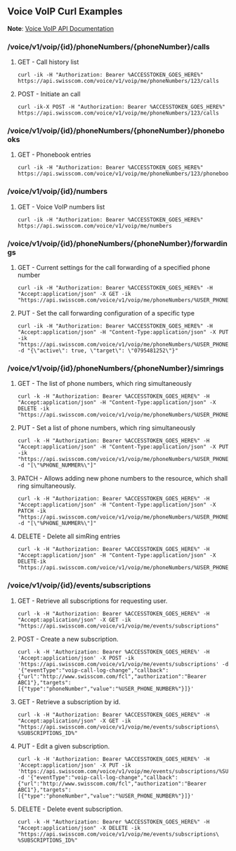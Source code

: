 ## <a id='overview'>Voice VoIP Curl Examples</a> 

<p class="note">
   <strong>Note</strong>: <a href="https://rawgit.com/wiki/swisscom-api/doc/API_docs/voice/voice_voip_v1.html" target="_blank">Voice VoIP API Documentation</a>
</p>

### <a id='overview'>/voice/v1/voip/{id}/phoneNumbers/{phoneNumber}/calls </a>

1. GET - Call history list
    ```
    curl -ik -H "Authorization: Bearer %ACCESSTOKEN_GOES_HERE%" https://api.swisscom.com/voice/v1/voip/me/phoneNumbers/123/calls
    ```

2. POST - Initiate an call
    ```
    curl -ik-X POST -H "Authorization: Bearer %ACCESSTOKEN_GOES_HERE%" https://api.swisscom.com/voice/v1/voip/me/phoneNumbers/123/calls
    ```

### <a id='overview'>/voice/v1/voip/{id}/phoneNumbers/{phoneNumber}/phonebooks </a>

1. GET - Phonebook entries
    ```
    curl -ik -H "Authorization: Bearer %ACCESSTOKEN_GOES_HERE%" https://api.swisscom.com/voice/v1/voip/me/phoneNumbers/123/phonebooks
    ```

### <a id='overview'>/voice/v1/voip/{id}/numbers </a>

1. GET - Voice VoIP numbers list
    ```
    curl -ik -H "Authorization: Bearer %ACCESSTOKEN_GOES_HERE%" https://api.swisscom.com/voice/v1/voip/me/numbers
    ```

### <a id='overview'>/voice/v1/voip/{id}/phoneNumbers/{phoneNumber}/forwardings </a>

1. GET - Current settings for the call forwarding of a specified phone number 
    ```
    curl -ik -H "Authorization: Bearer %ACCESSTOKEN_GOES_HERE%" -H "Accept:application/json" -X GET -ik "https://api.swisscom.com/voice/v1/voip/me/phoneNumbers/%USER_PHONE_NUMBER%/forwardings"
    ```

2. PUT - Set the call forwarding configuration of a specific type
    ```
    curl -ik -H "Authorization: Bearer %ACCESSTOKEN_GOES_HERE%" -H "Accept:application/json" -H "Content-Type:application/json" -X PUT -ik "https://api.swisscom.com/voice/v1/voip/me/phoneNumbers/%USER_PHONE_NUMBER%/forwardings/busy"  -d "{\"active\": true, \"target\": \"0795481252\"}"
    ```

### <a id='overview'>/voice/v1/voip/{id}/phoneNumbers/{phoneNumber}/simrings </a>

1. GET - The list of phone numbers, which ring simultaneously

    ```
    curl -k -H "Authorization: Bearer %ACCESSTOKEN_GOES_HERE%" -H "Accept:application/json" -H "Content-Type:application/json" -X DELETE -ik "https://api.swisscom.com/voice/v1/voip/me/phoneNumbers/%USER_PHONE_NUMBER%/simrings"
    ```

2. PUT  - Set a list of phone numbers, which ring simultaneously
    ```
    curl -k -H "Authorization: Bearer %ACCESSTOKEN_GOES_HERE%" -H "Accept:application/json" -H "Content-Type:application/json" -X PUT -ik "https://api.swisscom.com/voice/v1/voip/me/phoneNumbers/%USER_PHONE_NUMBER%/simrings" -d "[\"%PHONE_NUMMER%\"]"
    ```

3. PATCH - Allows adding new phone numbers to the resource, which shall ring simultaneously.
    ```
    curl -k -H "Authorization: Bearer %ACCESSTOKEN_GOES_HERE%" -H "Accept:application/json" -H "Content-Type:application/json" -X PATCH -ik "https://api.swisscom.com/voice/v1/voip/me/phoneNumbers/%USER_PHONE_NUMBER%/simrings" -d "[\"%PHONE_NUMMER%\"]"
    ```

4. DELETE - Delete all simRing entries
    ```
    curl -k -H "Authorization: Bearer %ACCESSTOKEN_GOES_HERE%" -H "Accept:application/json" -H "Content-Type:application/json" -X DELETE-ik "https://api.swisscom.com/voice/v1/voip/me/phoneNumbers/%USER_PHONE_NUMBER%/simrings"
    ```

### <a id='overview'>/voice/v1/voip/{id}/events/subscriptions </a>

1. GET - Retrieve all subscriptions for requesting user.
    ```
    curl -k -H "Authorization: Bearer %ACCESSTOKEN_GOES_HERE%" -H "Accept:application/json" -X GET -ik "https://api.swisscom.com/voice/v1/voip/me/events/subscriptions"
    ```

2. POST - Create a new subscription.
    ```
    curl -k -H 'Authorization: Bearer %ACCESSTOKEN_GOES_HERE%' -H 'Accept:application/json' -X POST -ik 'https://api.swisscom.com/voice/v1/voip/me/events/subscriptions' -d '{"eventType":"voip-call-log-change","callback":{"url":"http://www.swisscom.com/fcl","authorization":"Bearer ABC1"},"targets":[{"type":"phoneNumber","value":"%USER_PHONE_NUMBER%"}]}'
    ```

3. GET - Retrieve a subscription by id.
    ```
    curl -k -H "Authorization: Bearer %ACCESSTOKEN_GOES_HERE%" -H "Accept:application/json" -X GET -ik "https://api.swisscom.com/voice/v1/voip/me/events/subscriptions\ %SUBSCRIPTIONS_ID%"
    ```

4. PUT - Edit a given subscription.
    ```
    curl -k -H 'Authorization: Bearer %ACCESSTOKEN_GOES_HERE%' -H 'Accept:application/json' -X PUT -ik 'https://api.swisscom.com/voice/v1/voip/me/events/subscriptions/%SUBSCRIPTIONS_ID%' -d '{"eventType":"voip-call-log-change","callback":{"url":"http://www.swisscom.com/fcl","authorization":"Bearer ABC1"},"targets":[{"type":"phoneNumber","value":"%USER_PHONE_NUMBER%"}]}'
    ```

5. DELETE - Delete event subscription.
    ```
    curl -k -H "Authorization: Bearer %ACCESSTOKEN_GOES_HERE%" -H "Accept:application/json" -X DELETE -ik "https://api.swisscom.com/voice/v1/voip/me/events/subscriptions\ %SUBSCRIPTIONS_ID%"
    ```